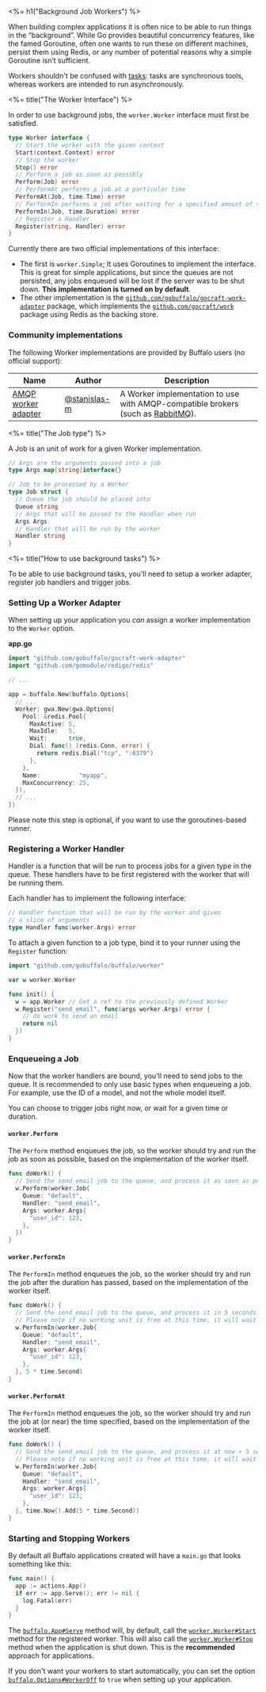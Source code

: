 <%= h1("Background Job Workers") %>

When building complex applications it is often nice to be able to run things in the “background”. While Go provides beautiful concurrency features, like the famed Goroutine, often one wants to run these on different machines, persist them using Redis, or any number of potential reasons why a simple Goroutine isn’t sufficient.

Workers shouldn't be confused with [tasks](/en/docs/tasks): tasks are synchronous tools, whereas workers are intended to run asynchronously.

<%= title("The Worker Interface") %>

In order to use background jobs, the `worker.Worker` interface must first be satisfied.

```go
type Worker interface {
  // Start the worker with the given context
  Start(context.Context) error
  // Stop the worker
  Stop() error
  // Perform a job as soon as possibly
  Perform(Job) error
  // PerformAt performs a job at a particular time
  PerformAt(Job, time.Time) error
  // PerformIn performs a job after waiting for a specified amount of time
  PerformIn(Job, time.Duration) error
  // Register a Handler
  Register(string, Handler) error
}
```

Currently there are two official implementations of this interface:
* The first is `worker.Simple`; It uses Goroutines to implement the interface. This is great for simple applications, but since the queues are not persisted, any jobs enqueued will be lost if the server was to be shut down. **This implementation is turned on by default**.
* The other implementation is the [`github.com/gobuffalo/gocraft-work-adapter`](https://github.com/gobuffalo/gocraft-work-adapter) package, which implements the [`github.com/gocraft/work`](https://github.com/gocraft/work) package using Redis as the backing store.

### Community implementations

The following Worker implementations are provided by Buffalo users (no official support):

| Name | Author | Description |
|------|--------|-------------|
| [AMQP worker adapter](https://github.com/stanislas-m/amqp-work-adapter) | [@stanislas-m](https://github.com/stanislas-m) | A Worker implementation to use with AMQP-compatible brokers (such as [RabbitMQ](https://www.rabbitmq.com/)). |

<%= title("The Job type") %>

A Job is an unit of work for a given Worker implementation.

```go
// Args are the arguments passed into a job
type Args map[string]interface{}

// Job to be processed by a Worker
type Job struct {
  // Queue the job should be placed into
  Queue string
  // Args that will be passed to the Handler when run
  Args Args
  // Handler that will be run by the worker
  Handler string
}
```

<%= title("How to use background tasks") %>

To be able to use background tasks, you'll need to setup a worker adapter, register job handlers and trigger jobs.

### Setting Up a Worker Adapter

When setting up your application you *can* assign a worker implementation to the `Worker` option.

**app.go**

```go
import "github.com/gobuffalo/gocraft-work-adapter"
import "github.com/gomodule/redigo/redis"

// ...

app = buffalo.New(buffalo.Options{
  // ...
  Worker: gwa.New(gwa.Options{
    Pool: &redis.Pool{
      MaxActive: 5,
      MaxIdle:   5,
      Wait:      true,
      Dial: func() (redis.Conn, error) {
        return redis.Dial("tcp", ":6379")
      },
    },
    Name:           "myapp",
    MaxConcurrency: 25,
  }),
  // ...
})
```

Please note this step is optional, if you want to use the goroutines-based runner.

### Registering a Worker Handler

Handler is a function that will be run to process jobs for a given type in the queue. These handlers have to be first registered with the worker that will be running them.

Each handler has to implement the following interface:
```go
// Handler function that will be run by the worker and given
// a slice of arguments
type Handler func(worker.Args) error
```

To attach a given function to a job type, bind it to your runner using the `Register` function:
```go
import "github.com/gobuffalo/buffalo/worker"

var w worker.Worker

func init() {
  w = app.Worker // Get a ref to the previously defined Worker
  w.Register("send_email", func(args worker.Args) error {
    // do work to send an email
    return nil
  })
}
```

### Enqueueing a Job

Now that the worker handlers are bound, you'll need to send jobs to the queue. It is recommended to only use basic types when enqueueing a job. For example, use the ID of a model, and not the whole model itself.

You can choose to trigger jobs right now, or wait for a given time or duration.

#### `worker.Perform`

The `Perform` method enqueues the job, so the worker should try and run the job as soon as possible, based on the implementation of the worker itself.

```go
func doWork() {
  // Send the send_email job to the queue, and process it as soon as possible.
  w.Perform(worker.Job{
    Queue: "default",
    Handler: "send_email",
    Args: worker.Args{
      "user_id": 123,
    },
  })
}
```

#### `worker.PerformIn`

The `PerformIn` method enqueues the job, so the worker should try and run the job after the duration has passed, based on the implementation of the worker itself.

```go
func doWork() {
  // Send the send_email job to the queue, and process it in 5 seconds.
  // Please note if no working unit is free at this time, it will wait for a free slot.
  w.PerformIn(worker.Job{
    Queue: "default",
    Handler: "send_email",
    Args: worker.Args{
      "user_id": 123,
    },
  }, 5 * time.Second)
}
```

#### `worker.PerformAt`

The `PerformIn` method enqueues the job, so the worker should try and run the job at (or near) the time specified, based on the implementation of the worker itself.

```go
func doWork() {
  // Send the send_email job to the queue, and process it at now + 5 seconds.
  // Please note if no working unit is free at this time, it will wait for a free slot.
  w.PerformIn(worker.Job{
    Queue: "default",
    Handler: "send_email",
    Args: worker.Args{
      "user_id": 123,
    },
  }, time.Now().Add(5 * time.Second))
}
```

### Starting and Stopping Workers

By default all Buffalo applications created will have a `main.go` that looks something like this:

```go
func main() {
  app := actions.App()
  if err := app.Serve(); err != nil {
    log.Fatal(err)
  }
}
```

The [`buffalo.App#Serve`](https://godoc.org/github.com/gobuffalo/buffalo#App.Serve) method will, by default, call the [`worker.Worker#Start`](https://godoc.org/github.com/gobuffalo/buffalo/worker#Worker) method for the registered worker. This will also call the [`worker.Worker#Stop`](https://godoc.org/github.com/gobuffalo/buffalo/worker#Worker) method when the application is shut down. This is the **recommended** approach for applications.

If you don't want your workers to start automatically, you can set the option [`buffalo.Options#WorkerOff`](https://godoc.org/github.com/gobuffalo/buffalo#Options) to `true` when setting up your application.
